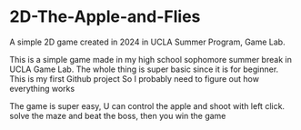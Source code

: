 # 2D-The-Apple-and-Flies
A simple 2D game created in 2024 in UCLA Summer Program, Game Lab. 

This is a simple game made in my high school sophomore summer break in UCLA Game Lab. 
The whole thing is super basic since it is for beginner. 
This is my first Github project
So I probably need to figure out how everything works

The game is super easy, 
U can control the apple and shoot with left click.
solve the maze and beat the boss,
then you win the game
